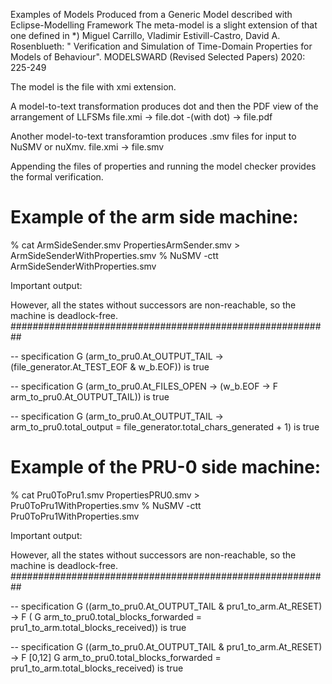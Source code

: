 Examples of Models Produced from a Generic Model described with Eclipse-Modelling Framework
The meta-model is a slight extension of that one defined in
	*) Miguel Carrillo, Vladimir Estivill-Castro, David A. Rosenblueth: " Verification and Simulation of Time-Domain Properties for Models of Behaviour". MODELSWARD (Revised Selected Papers) 2020: 225-249

The model is the file with xmi extension.

A model-to-text transformation produces dot and then the PDF view of the arrangement of LLFSMs
	file.xmi -> file.dot -(with dot) -> file.pdf

Another model-to-text transforamtion produces .smv files for input to NuSMV or nuXmv.
	file.xmi -> file.smv

Appending the files of properties and running the model checker provides the formal verification.

Example of the arm side machine:
=================================

% cat ArmSideSender.smv PropertiesArmSender.smv > ArmSideSenderWithProperties.smv 
% NuSMV -ctt ArmSideSenderWithProperties.smv

Important output:

However, all the states without successors are
non-reachable, so the machine is deadlock-free.
##########################################################

-- specification  G (arm_to_pru0.At_OUTPUT_TAIL -> (file_generator.At_TEST_EOF & w_b.EOF))  is true

-- specification  G (arm_to_pru0.At_FILES_OPEN -> (w_b.EOF ->  F arm_to_pru0.At_OUTPUT_TAIL))  is true

-- specification  G (arm_to_pru0.At_OUTPUT_TAIL -> arm_to_pru0.total_output = file_generator.total_chars_generated + 1)  is true

Example of the PRU-0 side machine:
==================================
% cat Pru0ToPru1.smv PropertiesPRU0.smv > Pru0ToPru1WithProperties.smv
% NuSMV -ctt Pru0ToPru1WithProperties.smv

Important output:

However, all the states without successors are
non-reachable, so the machine is deadlock-free.
##########################################################

-- specification  G ((arm_to_pru0.At_OUTPUT_TAIL & pru1_to_arm.At_RESET) ->  F ( G arm_to_pru0.total_blocks_forwarded = pru1_to_arm.total_blocks_received))  is true

-- specification  G ((arm_to_pru0.At_OUTPUT_TAIL & pru1_to_arm.At_RESET) ->  F [0,12]  G arm_to_pru0.total_blocks_forwarded = pru1_to_arm.total_blocks_received)  is true

